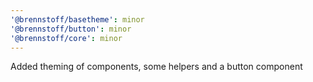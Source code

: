```yaml
---
'@brennstoff/basetheme': minor
'@brennstoff/button': minor
'@brennstoff/core': minor
---
```


Added theming of components, some helpers and a button component
